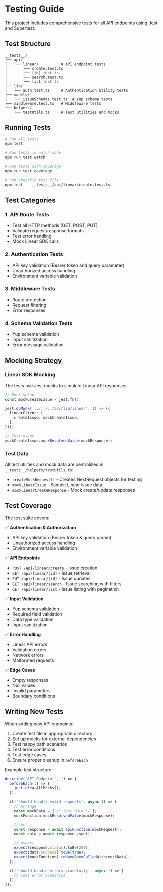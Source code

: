 # Testing Guide

This project includes comprehensive tests for all API endpoints using Jest and Supertest.

## Test Structure

```
__tests__/
├── api/
│   └── linear/          # API endpoint tests
│       ├── create.test.ts
│       ├── [id].test.ts
│       ├── search.test.ts
│       └── list.test.ts
├── lib/
│   └── auth.test.ts     # Authentication utility tests
├── models/
│   └── issueSchemas.test.ts  # Yup schema tests
├── middleware.test.ts   # Middleware tests
└── helpers/
    └── testUtils.ts     # Test utilities and mocks
```

## Running Tests

```bash
# Run all tests
npm test

# Run tests in watch mode
npm run test:watch

# Run tests with coverage
npm run test:coverage

# Run specific test file
npm test -- __tests__/api/linear/create.test.ts
```

## Test Categories

### 1. **API Route Tests**
- Test all HTTP methods (GET, POST, PUT)
- Validate request/response formats
- Test error handling
- Mock Linear SDK calls

### 2. **Authentication Tests**
- API key validation (Bearer token and query parameter)
- Unauthorized access handling
- Environment variable validation

### 3. **Middleware Tests**
- Route protection
- Request filtering
- Error responses

### 4. **Schema Validation Tests**
- Yup schema validation
- Input sanitization
- Error message validation

## Mocking Strategy

### Linear SDK Mocking
The tests use Jest mocks to simulate Linear API responses:

```typescript
// Mock setup
const mockCreateIssue = jest.fn();

jest.doMock('../../../src/lib/linear', () => ({
  linearClient: {
    createIssue: mockCreateIssue,
  },
}));

// Test usage
mockCreateIssue.mockResolvedValue(mockResponse);
```

### Test Data
All test utilities and mock data are centralized in `__tests__/helpers/testUtils.ts`:

- `createMockRequest()` - Creates NextRequest objects for testing
- `mockLinearIssue` - Sample Linear issue data
- `mockLinearCreateResponse` - Mock create/update responses

## Test Coverage

The test suite covers:

✅ **Authentication & Authorization**
- API key validation (Bearer token & query param)
- Unauthorized access handling
- Environment variable validation

✅ **API Endpoints**
- `POST /api/linear/create` - Issue creation
- `GET /api/linear/[id]` - Issue retrieval
- `PUT /api/linear/[id]` - Issue updates
- `GET /api/linear/search` - Issue searching with filters
- `GET /api/linear/list` - Issue listing with pagination

✅ **Input Validation**
- Yup schema validation
- Required field validation
- Data type validation
- Input sanitization

✅ **Error Handling**
- Linear API errors
- Validation errors
- Network errors
- Malformed requests

✅ **Edge Cases**
- Empty responses
- Null values
- Invalid parameters
- Boundary conditions

## Writing New Tests

When adding new API endpoints:

1. Create test file in appropriate directory
2. Set up mocks for external dependencies
3. Test happy path scenarios
4. Test error conditions
5. Test edge cases
6. Ensure proper cleanup in `beforeEach`

Example test structure:
```typescript
describe('API Endpoint', () => {
  beforeEach(() => {
    jest.clearAllMocks();
  });

  it('should handle valid requests', async () => {
    // Arrange
    const mockData = { /* test data */ };
    mockFunction.mockResolvedValue(mockResponse);

    // Act
    const response = await apiFunction(mockRequest);
    const data = await response.json();

    // Assert
    expect(response.status).toBe(200);
    expect(data.success).toBe(true);
    expect(mockFunction).toHaveBeenCalledWith(mockData);
  });

  it('should handle errors gracefully', async () => {
    // Test error scenarios
  });
});
```
